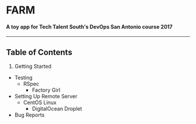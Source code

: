 # FARM
#### A toy app for Tech Talent South's DevOps San Antonio course 2017
---

## Table of Contents
1. Getting Started 
* Testing
  * RSpec
	* Factory Girl
* Setting Up Remote Server
  * CentOS Linux
	* DigitalOcean Droplet
* Bug Reports

